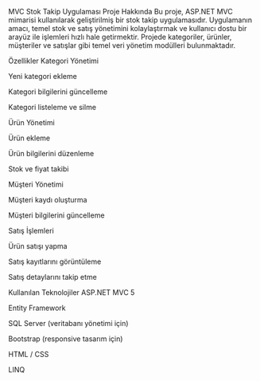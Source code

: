 MVC Stok Takip Uygulaması
Proje Hakkında
Bu proje, ASP.NET MVC mimarisi kullanılarak geliştirilmiş bir stok takip uygulamasıdır. Uygulamanın amacı, temel stok ve satış yönetimini kolaylaştırmak ve kullanıcı dostu bir arayüz ile işlemleri hızlı hale getirmektir.
Projede kategoriler, ürünler, müşteriler ve satışlar gibi temel veri yönetim modülleri bulunmaktadır.

Özellikler
Kategori Yönetimi

Yeni kategori ekleme

Kategori bilgilerini güncelleme

Kategori listeleme ve silme

Ürün Yönetimi

Ürün ekleme

Ürün bilgilerini düzenleme

Stok ve fiyat takibi

Müşteri Yönetimi

Müşteri kaydı oluşturma

Müşteri bilgilerini güncelleme

Satış İşlemleri

Ürün satışı yapma

Satış kayıtlarını görüntüleme

Satış detaylarını takip etme

Kullanılan Teknolojiler
ASP.NET MVC 5

Entity Framework

SQL Server (veritabanı yönetimi için)

Bootstrap (responsive tasarım için)

HTML / CSS

LINQ
